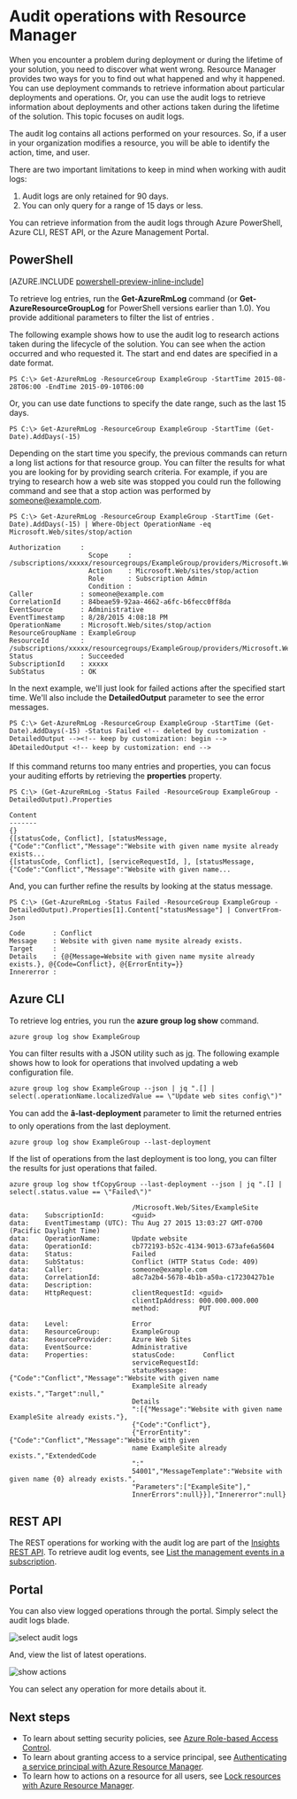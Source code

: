 <properties 
	pageTitle="Audit operations with Resource Manager | Windows Azure" 
	description="Use the audit log in Resource Manager to review user actions and errors. Shows PowerShell, Azure CLI, and REST." 
	services="azure-resource-manager" 
	documentationCenter="" 
	authors="tfitzmac" 
	manager="wpickett" 
	editor=""/>

<tags
	ms.service="azure-resource-manager"
	ms.date="12/02/2015"
	wacn.date=""/>

# Audit operations with Resource Manager

When you encounter a problem during deployment or during the lifetime of your solution, you need to discover what went wrong. Resource Manager provides two ways for you to find out what happened and why it happened. 
You can use deployment commands to retrieve information about particular deployments and operations. Or, you can use the audit logs to retrieve information about deployments and other actions 
taken during the lifetime of the solution. This topic focuses on audit logs. 

The audit log contains all actions performed on your resources. So, if a user in your organization modifies a resource, you will be able to identify the action, time, and user.

There are two important limitations to keep in mind when working with audit logs:

1. Audit logs are only retained for 90 days.
2. You can only query for a range of 15 days or less.

You can retrieve information from the audit logs through Azure PowerShell, Azure CLI, REST API, or the Azure Management Portal.

## PowerShell

[AZURE.INCLUDE [powershell-preview-inline-include](../includes/powershell-preview-inline-include.md)]

To retrieve log entries, run the **Get-AzureRmLog** command  (or **Get-AzureResourceGroupLog** for PowerShell versions earlier than 1.0). You provide additional parameters to filter the list of entries . 

The following example shows how to use the audit log to research actions taken during the lifecycle of the solution. You can see when the action occurred and who requested it. The start and end dates are specified in a date format.

    PS C:\> Get-AzureRmLog -ResourceGroup ExampleGroup -StartTime 2015-08-28T06:00 -EndTime 2015-09-10T06:00

Or, you can use date functions to specify the date range, such as the last 15 days.

    PS C:\> Get-AzureRmLog -ResourceGroup ExampleGroup -StartTime (Get-Date).AddDays(-15)

Depending on the start time you specify, the previous commands can return a long list actions for that resource group. You can filter the results for what you are looking for by providing search criteria. For example, if you
are trying to research how a web site was stopped you could run the following command and see that a stop action was performed by someone@example.com.

    PS C:\> Get-AzureRmLog -ResourceGroup ExampleGroup -StartTime (Get-Date).AddDays(-15) | Where-Object OperationName -eq Microsoft.Web/sites/stop/action

    Authorization     :
                        Scope     : /subscriptions/xxxxx/resourcegroups/ExampleGroup/providers/Microsoft.Web/sites/ExampleSite
                        Action    : Microsoft.Web/sites/stop/action
                        Role      : Subscription Admin
                        Condition :
    Caller            : someone@example.com
    CorrelationId     : 84beae59-92aa-4662-a6fc-b6fecc0ff8da
    EventSource       : Administrative
    EventTimestamp    : 8/28/2015 4:08:18 PM
    OperationName     : Microsoft.Web/sites/stop/action
    ResourceGroupName : ExampleGroup
    ResourceId        : /subscriptions/xxxxx/resourcegroups/ExampleGroup/providers/Microsoft.Web/sites/ExampleSite
    Status            : Succeeded
    SubscriptionId    : xxxxx
    SubStatus         : OK

In the next example, we'll just look for failed actions after the specified start time. We'll also include the **DetailedOutput** parameter to see the error messages.

    PS C:\> Get-AzureRmLog -ResourceGroup ExampleGroup -StartTime (Get-Date).AddDays(-15) -Status Failed <!-- deleted by customization -DetailedOutput --><!-- keep by customization: begin --> âDetailedOutput <!-- keep by customization: end -->
    
If this command returns too many entries and properties, you can focus your auditing efforts by retrieving the **properties** property.

    PS C:\> (Get-AzureRmLog -Status Failed -ResourceGroup ExampleGroup -DetailedOutput).Properties

    Content
    -------
    {}
    {[statusCode, Conflict], [statusMessage, {"Code":"Conflict","Message":"Website with given name mysite already exists...
    {[statusCode, Conflict], [serviceRequestId, ], [statusMessage, {"Code":"Conflict","Message":"Website with given name...

And, you can further refine the results by looking at the status message.

    PS C:\> (Get-AzureRmLog -Status Failed -ResourceGroup ExampleGroup -DetailedOutput).Properties[1].Content["statusMessage"] | ConvertFrom-Json

    Code       : Conflict
    Message    : Website with given name mysite already exists.
    Target     :
    Details    : {@{Message=Website with given name mysite already exists.}, @{Code=Conflict}, @{ErrorEntity=}}
    Innererror :


## Azure CLI

To retrieve log entries, you run the **azure group log show** command.

    azure group log show ExampleGroup

You can filter results with a JSON utility such as [jq](http://stedolan.github.io/jq/download/). The following example shows how to look for operations that involved updating a web configuration file.

    azure group log show ExampleGroup --json | jq ".[] | select(.operationName.localizedValue == \"Update web sites config\")"

You can add the <!-- deleted by customization **--last-deployment** --><!-- keep by customization: begin --> **â-last-deployment** <!-- keep by customization: end --> parameter to limit the returned entries to only operations from the last deployment.

    azure group log show ExampleGroup --last-deployment

If the list of operations from the last deployment is too long, you can filter the results for just operations that failed.

    azure group log show tfCopyGroup --last-deployment --json | jq ".[] | select(.status.value == \"Failed\")"

                                   /Microsoft.Web/Sites/ExampleSite
    data:    SubscriptionId:       <guid>
    data:    EventTimestamp (UTC): Thu Aug 27 2015 13:03:27 GMT-0700 (Pacific Daylight Time)
    data:    OperationName:        Update website
    data:    OperationId:          cb772193-b52c-4134-9013-673afe6a5604
    data:    Status:               Failed
    data:    SubStatus:            Conflict (HTTP Status Code: 409)
    data:    Caller:               someone@example.com
    data:    CorrelationId:        a8c7a2b4-5678-4b1b-a50a-c17230427b1e
    data:    Description:
    data:    HttpRequest:          clientRequestId: <guid>
                                   clientIpAddress: 000.000.000.000
                                   method:          PUT

    data:    Level:                Error
    data:    ResourceGroup:        ExampleGroup
    data:    ResourceProvider:     Azure Web Sites
    data:    EventSource:          Administrative
    data:    Properties:           statusCode:       Conflict
                                   serviceRequestId:
                                   statusMessage:    {"Code":"Conflict","Message":"Website with given name
                                   ExampleSite already exists.","Target":null,"
                                   Details
                                   ":[{"Message":"Website with given name ExampleSite already exists."},
                                   {"Code":"Conflict"},
                                   {"ErrorEntity":{"Code":"Conflict","Message":"Website with given
                                   name ExampleSite already exists.","ExtendedCode
                                   ":"
                                   54001","MessageTemplate":"Website with given name {0} already exists.",
                                   "Parameters":["ExampleSite"],"
                                   InnerErrors":null}}],"Innererror":null}



## REST API

The REST operations for working with the audit log are part of the [Insights REST API](https://msdn.microsoft.com/zh-cn/library/azure/dn931943.aspx). To retrieve audit log events, see [List the management events in a subscription](https://msdn.microsoft.com/zh-cn/library/azure/dn931934.aspx).

## Portal

You can also view logged operations through the portal. Simply select the audit logs blade.

![select audit logs](./media/resource-group-audit/select-audit.png) 

And, view the list of latest operations.

![show actions](./media/resource-group-audit/show-actions.png)

You can select any operation for more details about it.

## Next steps

- To learn about setting security policies, see [Azure Role-based Access Control](/documentation/articles/role-based-access-control-configure).
- To learn about granting access to a service principal, see [Authenticating a service principal with Azure Resource Manager](/documentation/articles/resource-group-authenticate-service-principal).
- To learn how to actions on a resource for all users, see [Lock resources with Azure Resource Manager](/documentation/articles/resource-group-lock-resources).
